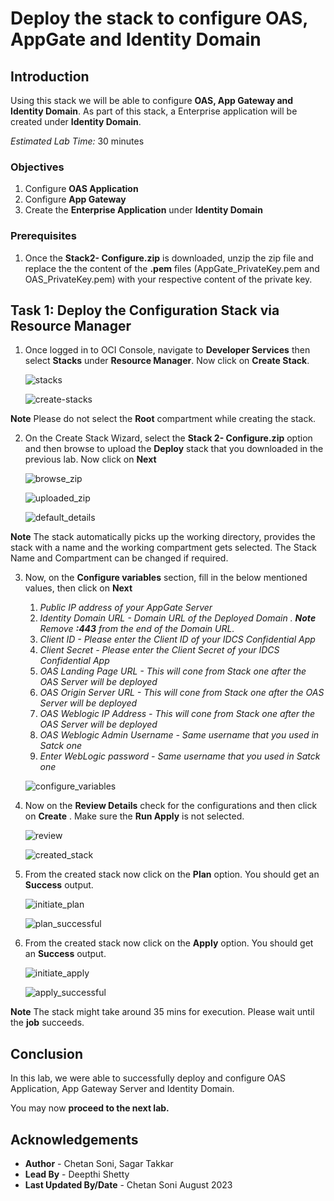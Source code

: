 # Deploy the stack to configure OAS, AppGate and Identity Domain

## Introduction

Using this stack we will be able to configure **OAS, App Gateway and Identity Domain**. As part of this stack, a Enterprise application will be created under **Identity Domain**.

*Estimated Lab Time:* 30 minutes


### Objectives

1.	Configure **OAS Application**
2. 	Configure **App Gateway**
3.	Create the **Enterprise Application** under **Identity Domain** 

### Prerequisites

1. Once the **Stack2- Configure.zip** is downloaded, unzip the zip file and replace the the content of the **.pem** files (AppGate\_PrivateKey.pem and OAS\_PrivateKey.pem) with your respective content of the private key.

## Task 1: Deploy the Configuration Stack via Resource Manager

1. Once logged in to OCI Console, navigate to **Developer Services** then select **Stacks** under **Resource Manager**. Now click on **Create Stack**.

	![stacks](./images/stacks.png "stacks")
	
	![create-stacks](./images/create-stacks.png "create-stacks")

**Note** Please do not select the **Root** compartment while creating the stack.
	
 
2. On the Create Stack Wizard, select the **Stack 2- Configure.zip** option and then browse to upload the **Deploy** stack that you downloaded in the previous lab. Now click on **Next**

	![browse_zip ](./images/browse_zip.jpg "browse_zip")
	
	![uploaded_zip](./images/uploaded_zip.jpg "uploaded_zip")
	
	![default_details](./images/default_details.jpg "default_details")
	
**Note** The stack automatically picks up the working directory, provides the stack with a name and the working compartment gets selected. The Stack Name and Compartment can be changed if required.

3. Now, on the **Configure variables** section, fill in the below mentioned values, then click on **Next**

	1. *Public IP address of your AppGate Server*
	2. *Identity Domain URL - Domain URL of the Deployed Domain . **Note** Remove **:443** from the end of the Domain URL.*
   	3. *Client ID - Please enter the Client ID of your IDCS Confidential App*
    4. *Client Secret - Please enter the Client Secret of your IDCS Confidential App*
	5. *OAS Landing Page URL - This will cone from Stack one after the OAS Server will be deployed*
	6. *OAS Origin Server URL - This will cone from Stack one after the OAS Server will be deployed*
	7. *OAS Weblogic IP Address - This will cone from Stack one after the OAS Server will be deployed*
	8. *OAS Weblogic Admin Username - Same username that you used in Satck one*
	8. *Enter WebLogic password - Same username that you used in Satck one*
    

	![configure_variables](./images/configure_variables.png "configure_variables")
	
	
4. Now on the **Review Details** check for the configurations and then click on **Create** . Make sure the **Run Apply** is not selected.

	![review](./images/review.png "review")
	
	![created_stack](./images/created_stack.png "created_stack")
	
9. From the created stack now click on the **Plan** option. You should get an **Success** output.

	![initiate_plan](./images/initiate_plan.png "initiate_plan")
	
	![plan_successful](./images/plan_successful.png "plan_successful")
	
9. From the created stack now click on the **Apply** option. You should get an **Success** output.	

	![initiate_apply](./images/initiate_apply.png "initiate_apply")

	![apply_successful](./images/apply_successful.png "apply_successful")
	
**Note** The stack might take around 35 mins for execution. Please wait until the **job** succeeds.

	
## Conclusion
 
In this lab, we were able to successfully deploy and configure OAS Application, App Gateway Server and Identity Domain. 

 You may now **proceed to the next lab.**

## Acknowledgements
* **Author** - Chetan Soni, Sagar Takkar
* **Lead By** - Deepthi Shetty 
* **Last Updated By/Date** - Chetan Soni August 2023


